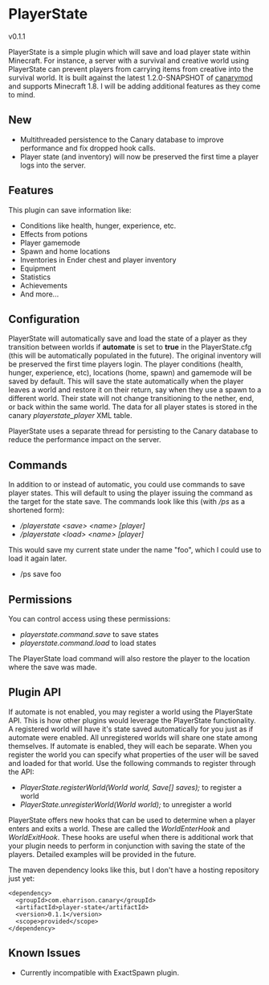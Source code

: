 PlayerState
===========
v0.1.1

PlayerState is a simple plugin which will save and load player state within Minecraft. For instance, a server with a survival and creative world using PlayerState can prevent players from carrying items from creative into the survival world. It is built against the latest 1.2.0-SNAPSHOT of [canarymod](http://www.canarymod.net/) and supports Minecraft 1.8. I will be adding additional features as they come to mind.

## New

* Multithreaded persistence to the Canary database to improve performance and fix dropped hook calls.
* Player state (and inventory) will now be preserved the first time a player logs into the server.

## Features

This plugin can save information like:

* Conditions like health, hunger, experience, etc.
* Effects from potions
* Player gamemode
* Spawn and home locations
* Inventories in Ender chest and player inventory
* Equipment
* Statistics
* Achievements
* And more...

## Configuration

PlayerState will automatically save and load the state of a player as they transition between worlds if __automate__ is set to __true__ in the PlayerState.cfg (this will be automatically populated in the future). The original inventory will be preserved the first time players login. The player conditions (health, hunger, experience, etc), locations (home, spawn) and gamemode will be saved by default. This will save the state automatically when the player leaves a world and restore it on their return, say when they use a spawn to a different world. Their state will not change transitioning to the nether, end, or back within the same world. The data for all player states is stored in the canary _playerstate_player_ XML table.

PlayerState uses a separate thread for persisting to the Canary database to reduce the performance impact on the server.

## Commands

In addition to or instead of automatic, you could use commands to save player states. This will default to using the player issuing the command as the target for the state save. The commands look like this (with _/ps_ as a shortened form):

* _/playerstate &lt;save&gt; &lt;name&gt; [player]_
* _/playerstate &lt;load&gt; &lt;name&gt; [player]_

This would save my current state under the name "foo", which I could use to load it again later.
* /ps save foo

## Permissions

You can control access using these permissions:

* _playerstate.command.save_ to save states
* _playerstate.command.load_ to load states

The PlayerState load command will also restore the player to the location where the save was made.

## Plugin API

If automate is not enabled, you may register a world using the PlayerState API. This is how other plugins would leverage the PlayerState functionality. A registered world will have it's state saved automatically for you just as if automate were enabled. All unregistered worlds will share one state among themselves. If automate is enabled, they will each be separate. When you register the world you can specify what properties of the user will be saved and loaded for that world. Use the following commands to register through the API:

* _PlayerState.registerWorld(World world, Save[] saves);_ to register a world
* _PlayerState.unregisterWorld(World world);_ to unregister a world

PlayerState offers new hooks that can be used to determine when a player enters and exits a world. These are called the _WorldEnterHook_ and _WorldExitHook_. These hooks are useful when there is additional work that your plugin needs to perform in conjunction with saving the state of the players. Detailed examples will be provided in the future.

The maven dependency looks like this, but I don't have a hosting repository just yet:

    <dependency>
      <groupId>com.eharrison.canary</groupId>
      <artifactId>player-state</artifactId>
      <version>0.1.1</version>
      <scope>provided</scope>
    </dependency>

## Known Issues

* Currently incompatible with ExactSpawn plugin.
